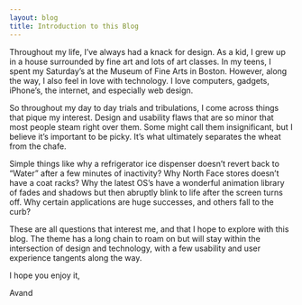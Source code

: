 ```yaml
---
layout: blog
title: Introduction to this Blog
---
```

Throughout my life, I’ve always had a knack for design. As a kid, I grew up in a house surrounded by fine art and lots of art classes. In my teens, I spent my Saturday’s at the Museum of Fine Arts in Boston. However, along the way, I also feel in love with technology. I love computers, gadgets, iPhone’s, the internet, and especially web design.

So throughout my day to day trials and tribulations, I come across things that pique my interest. Design and usability flaws that are so minor that most people steam right over them. Some might call them insignificant, but I believe it’s important to be picky. It’s what ultimately separates the wheat from the chafe.

Simple things like why a refrigerator ice dispenser doesn’t revert back to “Water” after a few minutes of inactivity? Why North Face stores doesn’t have a coat racks? Why the latest OS’s have a wonderful animation library of fades and shadows but then abruptly blink to life after the screen turns off. Why certain applications are huge successes, and others fall to the curb?

These are all questions that interest me, and that I hope to explore with this blog. The theme has a long chain to roam on but will stay within the intersection of design and technology, with a few usability and user experience tangents along the way.

I hope you enjoy it,

Avand

